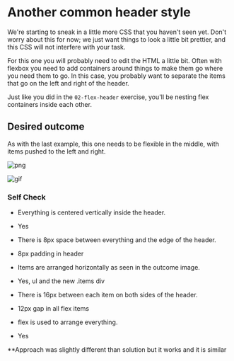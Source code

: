 # Another common header style

We're starting to sneak in a little more CSS that you haven't seen yet. Don't worry about this for now; we just want things to look a little bit prettier, and this CSS will not interfere with your task.

For this one you will probably need to edit the HTML a little bit. Often with flexbox you need to add containers around things to make them go where you need them to go. In this case, you probably want to separate the items that go on the left and right of the header.

Just like you did in the `02-flex-header` exercise, you'll be nesting flex containers inside each other.

## Desired outcome
As with the last example, this one needs to be flexible in the middle, with items pushed to the left and right.

![png](./desired-outcome.png)

![gif](./desired-outcome.gif)

### Self Check
- Everything is centered vertically inside the header.
* Yes
- There is 8px space between everything and the edge of the header.
* 8px padding in header
- Items are arranged horizontally as seen in the outcome image.
* Yes, ul and the new .items div
- There is 16px between each item on both sides of the header.
* 12px gap in all flex items
- flex is used to arrange everything.
* Yes

**Approach was slightly different than solution but it works and it is similar